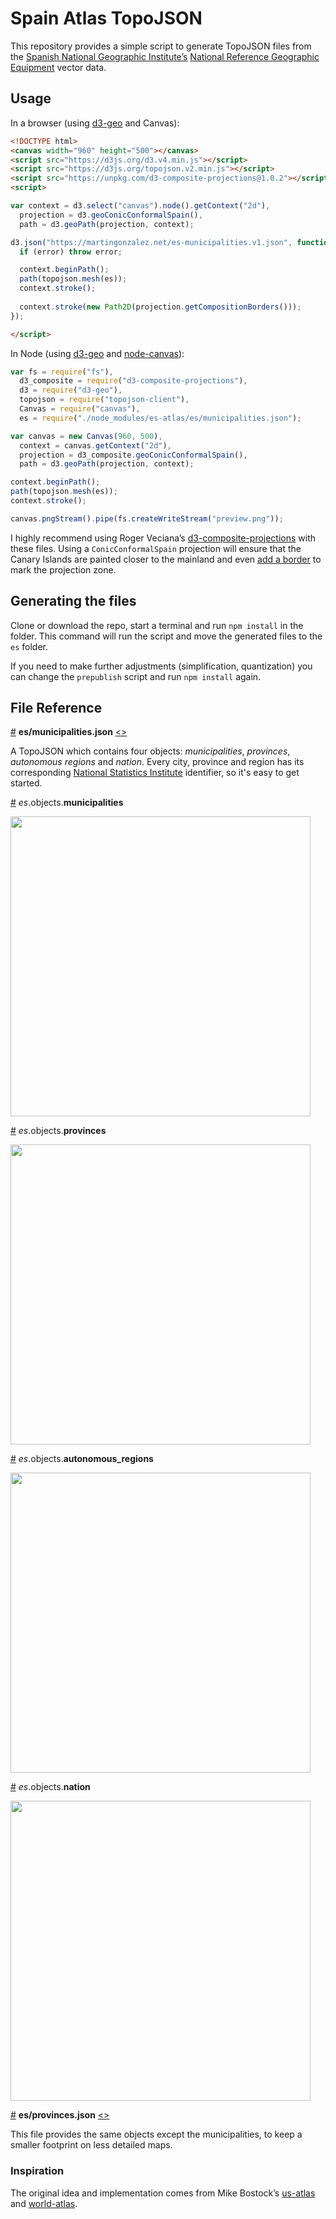 # Spain Atlas TopoJSON

This repository provides a simple script to generate TopoJSON files from the [Spanish National Geographic Institute’s](http://www.ign.es/ign/main/index.do) [National Reference Geographic Equipment](http://centrodedescargas.cnig.es/CentroDescargas/equipamiento.do?method=mostrarEquipamiento) vector data.

## Usage
In a browser (using [d3-geo](https://github.com/d3/d3-geo) and Canvas):

```html
<!DOCTYPE html>
<canvas width="960" height="500"></canvas>
<script src="https://d3js.org/d3.v4.min.js"></script>
<script src="https://d3js.org/topojson.v2.min.js"></script>
<script src="https://unpkg.com/d3-composite-projections@1.0.2"></script>
<script>

var context = d3.select("canvas").node().getContext("2d"),
  projection = d3.geoConicConformalSpain(),
  path = d3.geoPath(projection, context);

d3.json("https://martingonzalez.net/es-municipalities.v1.json", function(error, es) {
  if (error) throw error;

  context.beginPath();
  path(topojson.mesh(es));
  context.stroke();
  
  context.stroke(new Path2D(projection.getCompositionBorders()));
});

</script>

```

In Node (using [d3-geo](https://github.com/d3/d3-geo) and [node-canvas](https://github.com/Automattic/node-canvas)):

```js
var fs = require("fs"),
  d3_composite = require("d3-composite-projections"),
  d3 = require("d3-geo"),
  topojson = require("topojson-client"),
  Canvas = require("canvas"),
  es = require("./node_modules/es-atlas/es/municipalities.json");

var canvas = new Canvas(960, 500),
  context = canvas.getContext("2d"),
  projection = d3_composite.geoConicConformalSpain(),
  path = d3.geoPath(projection, context);

context.beginPath();
path(topojson.mesh(es));
context.stroke();

canvas.pngStream().pipe(fs.createWriteStream("preview.png"));
```

I highly recommend using Roger Veciana’s [d3-composite-projections](https://github.com/rveciana/d3-composite-projections) with these files. Using a `ConicConformalSpain` projection will ensure that the Canary Islands are painted closer to the mainland and even [add a border](https://github.com/rveciana/d3-composite-projections#usage) to mark the projection zone.

## Generating the files
Clone or download the repo, start a terminal and run `npm install` in the folder. This command will run the script and move the generated files to the `es` folder.

If you need to make further adjustments (simplification, quantization) you can change the `prepublish` script and run `npm install` again. 

## File Reference
<a href="#es/municipalities.json" name="es/municipalities.json">#</a> <b>es/municipalities.json</b> [<>](https://martingonzalez.net/es-municipalities.v1.json "Source")

A TopoJSON which contains four objects: *municipalities*, *provinces*, *autonomous regions* and *nation*. Every city, province and region has its corresponding [National Statistics Institute](http://www.ine.es/en/welcome.shtml) identifier, so it's easy to get started. 

<a href="#es/municipalities.json_municipalities" name="es/municipalities.json_municipalities">#</a> *es*.objects.<b>municipalities</b>

<img src="https://cloud.githubusercontent.com/assets/1236790/20868824/69a60934-ba65-11e6-8591-ddcc1e93b157.png" width="480" height="auto">

<a href="#es/municipalities.json_provinces" name="es/municipalities.json_provinces">#</a> *es*.objects.<b>provinces</b>

<img src="https://cloud.githubusercontent.com/assets/1236790/20868842/012eb12a-ba66-11e6-80f3-f5b0568664ff.png" width="480" height="auto">

<a href="#es/municipalities.json_autonomous_regions" name="es/municipalities.json_autonomous_regions">#</a> *es*.objects.<b>autonomous_regions</b>

<img src="https://cloud.githubusercontent.com/assets/1236790/20868858/72ad886c-ba66-11e6-95eb-e995fa640fc7.png" width="480" height="auto">

<a href="#es/municipalities.json_nation" name="es/municipalities.json_nation">#</a> *es*.objects.<b>nation</b>

<img src="https://cloud.githubusercontent.com/assets/1236790/20868860/871ab75c-ba66-11e6-8517-a7d6e2d5eac8.png" width="480" height="auto">

<a href="#es/provinces.json" name="es/provinces.json">#</a> <b>es/provinces.json</b> [<>](https://martingonzalez.net/es-provinces.v1.json "Source")

This file provides the same objects except the municipalities, to keep a smaller footprint on less detailed maps.


### Inspiration

The original idea and implementation comes from Mike Bostock’s [us-atlas](https://github.com/topojson/us-atlas) and [world-atlas](https://github.com/topojson/world-atlas).
